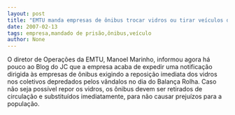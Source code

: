 ```yaml
---
layout: post
title: "EMTU manda empresas de ônibus trocar vidros ou tirar veículos de circulação"
date: 2007-02-13
tags: empresa,mandado de prisão,ônibus,veículo
author: None
---
```

O diretor de Operações da EMTU, Manoel Marinho, informou agora há pouco ao Blog do JC que a empresa acaba de expedir uma notificação dirigida às empresas de ônibus exigindo a reposição imediata dos vidros nos coletivos depredados pelos vândalos no dia do Balança Rolha.
Caso não seja possível repor os vidros, os ônibus devem ser retirados de circulação e substituídos imediatamente, para não causar prejuízos para a população. 